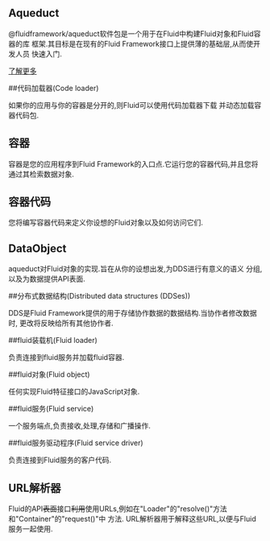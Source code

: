 
## Aqueduct

@fluidframework/aqueduct软件包是一个用于在Fluid中构建Fluid对象和Fluid容器的库
框架.其目标是在现有的Fluid Framework接口上提供薄的基础层,从而使开发人员
快速入门. 

[了解更多](https://fluidframework.com/apis/aqueduct/)

##代码加载器(Code loader)

如果你的应用与你的容器是分开的,则Fluid可以使用代码加载器下载
并动态加载容器代码包.

## 容器

容器是您的应用程序到Fluid Framework的入口点.它运行您的容器代码,并且您将通过其检索数据对象.

## 容器代码

您将编写容器代码来定义你设想的Fluid对象以及如何访问它们.

## DataObject

aqueduct对Fluid对象的实现.旨在从你的设想出发,为DDS进行有意义的语义
分组,以及为数据提供API表面.

##分布式数据结构(Distributed data structures (DDSes))

DDS是Fluid Framework提供的用于存储协作数据的数据结构.当协作者修改数据时,
更改将反映给所有其他协作者.

##fluid装载机(Fluid loader)

负责连接到fluid服务并加载fluid容器.

##fluid对象(Fluid object)

任何实现Fluid特征接口的JavaScript对象.

##fluid服务(Fluid service)

一个服务端点,负责接收,处理,存储和广播操作.

##fluid服务驱动程序(Fluid service driver)

负责连接到Fluid服务的客户代码.

## URL解析器

Fluid的API~~表面~~接口~~利用~~使用URLs,例如在"Loader"的"resolve()"方法和"Container"的"request()"中
方法. URL解析器用于解释这些URL,以便与Fluid服务一起使用.
